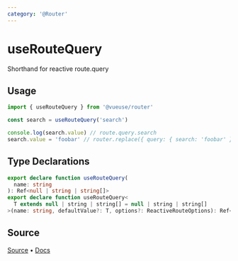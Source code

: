 ```yaml
---
category: '@Router'
---
```


# useRouteQuery

Shorthand for reactive route.query

## Usage

```ts
import { useRouteQuery } from '@vueuse/router'

const search = useRouteQuery('search')

console.log(search.value) // route.query.search
search.value = 'foobar' // router.replace({ query: { search: 'foobar' } })
```


<!--FOOTER_STARTS-->
## Type Declarations

```typescript
export declare function useRouteQuery(
  name: string
): Ref<null | string | string[]>
export declare function useRouteQuery<
  T extends null | string | string[] = null | string | string[]
>(name: string, defaultValue?: T, options?: ReactiveRouteOptions): Ref<T>
```

## Source

[Source](https://github.com/vueuse/vueuse/blob/main/packages/router/useRouteQuery/index.ts) • [Docs](https://github.com/vueuse/vueuse/blob/main/packages/router/useRouteQuery/index.md)


<!--FOOTER_ENDS-->
